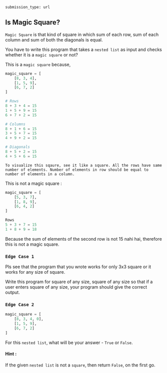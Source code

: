 ```ngMeta
submission_type: url
```

## Is Magic Square?
`Magic Square` is that kind of square in which sum of each row, sum of each column and sum of both the diagonals is equal.   


You have to write this program that takes a `nested list` as input and checks whether it is a `magic square` or not? 

 This is a `magic square` because, 
```python
magic_square = [
    [8, 3, 4],
    [1, 5, 9],
    [6, 7, 2]
]
```

```python
# Rows
8 + 3 + 4 = 15
1 + 5 + 9 = 15
6 + 7 + 2 = 15

# Columns
8 + 1 + 6 = 15
3 + 5 + 7 = 15
4 + 9 + 2 = 15

# Diagonals
8 + 5 + 2 = 15
4 + 5 + 6 = 15
```

    To visualize this sqaure, see it like a square. All the rows have same number of elements. Number of elements in row should be equal to number of elements in a column.

This is not a magic square :
```python
magic_square = [
    [5, 3, 7],
    [1, 8, 9],
    [6, 4, 2]
]
```

```python
Rows
5 + 3 + 7 = 15
1 + 8 + 9 = 18
```

Because the sum of elements of the second row is not 15 nahi hai, therefore this is not a magic square.

### `Edge Case 1`

Pls see that the program that you wrote works for only 3x3 square or it works for any size of square.

Write this program for square of any size, square of any size so that if a user enters square of any size, your program should give the correct output.



### `Edge Case 2`
```python
magic_square = [
    [8, 3, 4, 0],
    [1, 5, 9],
    [6, 7, 2]
]
```
For this `nested list`, what will be your answer - `True` or `False`. 

#### Hint :

If the given `nested list` is not a `square`, then return `False`, on the first go.


